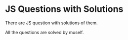 # JS Questions with Solutions
There are JS question with solutions of them.

All the questions are solved by muself.
